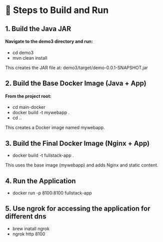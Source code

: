 # 🚀 Steps to Build and Run
## 1. Build the Java JAR
#### Navigate to the demo3 directory and run:

- cd demo3
- mvn clean install
  
This creates the JAR file at: demo3/target/demo-0.0.1-SNAPSHOT.jar

## 2. Build the Base Docker Image (Java + App)
#### From the project root:

- cd main-docker
- docker build -t mywebapp .
- cd ..
  
This creates a Docker image named mywebapp.

## 3. Build the Final Docker Image (Nginx + App)

- docker build -t fullstack-app .
  
This uses the base image (mywebapp) and adds Nginx and static content.

## 4. Run the Application

- docker run -p 8100:8100 fullstack-app

## 5. Use ngrok for accessing the application for different dns

- brew inatall ngrok
- ngrok http 8100
